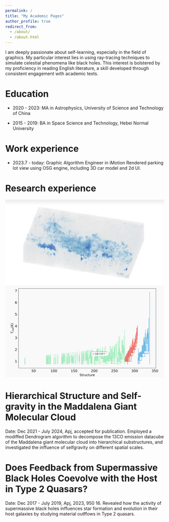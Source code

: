 ```yaml
---
permalink: /
title: "My Academic Pages"
author_profile: true
redirect_from: 
  - /about/
  - /about.html
---
```


I am deeply passionate about self-learning, especially in the field of graphics. My particular interest lies in using ray-tracing techniques to simulate celestial phenomena like black holes. This interest is bolstered by my proficiency in reading English literature, a skill developed through consistent engagement with academic texts.

Education
======
* 2020 - 2023: MA in Astrophysics, University of Science and Technology of China 

* 2015 - 2019: BA in Space Science and Technology, Hebei Normal University 

Work experience
======
* 2023.7 - today: Graphic Algorithm Engineer in iMotion 
Rendered parking lot view using OSG engine, including 3D car model and 2d UI.


Research experience
======
![img](/images/1.png)
![img](/images/3.png)
# Hierarchical Structure and Self-gravity in the Maddalena Giant Molecular Cloud
  Date: Dec 2021 - July 2024, Apj, accepted for publication.
  Employed a modiffed Dendrogram algorithm to decompose the 13CO emission datacube of the Maddalena
 giant molecular cloud into hierarchical substructures, and investigated the inffuence of selfgravity
 on different spatial scales.


# Does Feedback from Supermassive Black Holes Coevolve with the Host in Type 2 Quasars?
  Date: Dec 2017 - July 2019, Apj, 2023, 950 16.
  Revealed how the activity of supermassive black holes inffuences star formation and evolution in their host galaxies by studying material outffows in Type 2 quasars.
